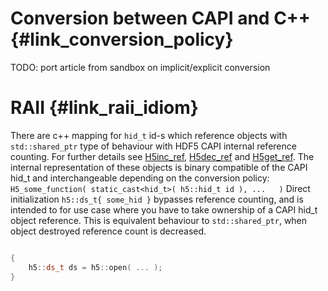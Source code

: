 <!---
 Copyright (c) 2017 vargaconsulting, Toronto,ON Canada
 Author: Varga, Steven <steven@vargaconsulting.ca>
--->


Conversion between CAPI and C++   {#link_conversion_policy}
============================================================
TODO: port article from sandbox on implicit/explicit conversion


RAII   {#link_raii_idiom}
============================================================

There are c++ mapping for  `hid_t` id-s which reference objects with `std::shared_ptr` type of behaviour with HDF5 CAPI internal reference
counting. For further details see [H5inc_ref][1], [H5dec_ref][2] and [H5get_ref][3]. The internal representation of these objects is binary compatible of the CAPI hid_t and interchangeable depending on the conversion policy:
	`H5_some_function( static_cast<hid_t>( h5::hid_t id ), ...   )`
Direct initialization `h5::ds_t{ some_hid }` bypasses reference counting, and is intended to for use case where you have to take ownership
of a CAPI hid_t object reference. This is equivalent behaviour to `std::shared_ptr`, when object destroyed reference count is decreased.
```cpp

{
	h5::ds_t ds = h5::open( ... ); 
}
```


[1]: https://support.hdfgroup.org/HDF5/doc/RM/RM_H5I.html#Identify-IncRef
[2]: https://support.hdfgroup.org/HDF5/doc/RM/RM_H5I.html#Identify-DecRef
[3]: https://support.hdfgroup.org/HDF5/doc/RM/RM_H5I.html#Identify-GetRef

